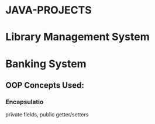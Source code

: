 # JAVA-PROJECTS

# Library Management System

# Banking System
 
 ## OOP Concepts Used:

 ### Encapsulatio
  private fields, public getter/setters
